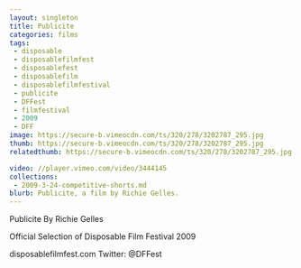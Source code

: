 ```yaml
---
layout: singleton
title: Publicite
categories: films
tags:
 - disposable
 - disposablefilmfest
 - disposablefest
 - disposablefilm
 - disposablefilmfestival
 - publicite
 - DFFest
 - filmfestival
 - 2009
 - DFF
image: https://secure-b.vimeocdn.com/ts/320/278/3202787_295.jpg
thumb: https://secure-b.vimeocdn.com/ts/320/278/3202787_295.jpg
relatedthumb: https://secure-b.vimeocdn.com/ts/320/278/3202787_295.jpg

video: //player.vimeo.com/video/3444145
collections:
 - 2009-3-24-competitive-shorts.md
blurb: Publicite, a film by Richie Gelles.
---
```


Publicite
By Richie Gelles

Official Selection of Disposable Film Festival 2009

disposablefilmfest.com
Twitter: @DFFest